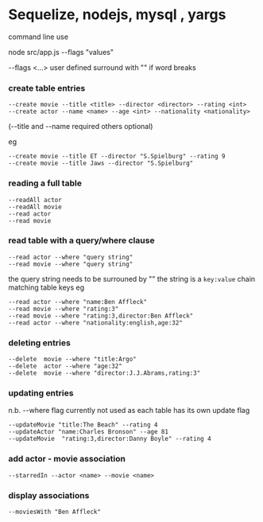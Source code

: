 # Sequelize, nodejs, mysql , yargs

command line use  

node src/app.js --flags "values"

--flags
<...> user defined surround with "" if word breaks


### create table entries

```
--create movie --title <title> --director <director> --rating <int>
--create actor --name <name> --age <int> --nationality <nationality>
```
(--title and --name required others optional)

eg
```
--create movie --title ET --director "S.Spielburg" --rating 9
--create movie --title Jaws --director "S.Spielburg" 
```
  
  
  ### reading a full table
  
  ```
  --readAll actor
  --readAll movie
  --read actor
  --read movie
  ```
  
  ### read table with a query/where clause
  
  ```
  --read actor --where "query string"
  --read movie --where "query string"
  ```
  the query string needs to be surrouned by ""
  the string is a ```key:value``` chain matching table keys
  eg
  ```
  --read actor --where "name:Ben Affleck"
  --read movie --where "rating:3"
  --read movie --where "rating:3,director:Ben Affleck"
  --read actor --where "nationality:english,age:32"
  ```

### deleting entries

```
--delete  movie --where "title:Argo" 
--delete  actor --where "age:32" 
--delete  movie --where "director:J.J.Abrams,rating:3"
```


### updating entries

n.b. 
  --where flag currently not used as each table has its own update flag
  
```
--updateMovie "title:The Beach" --rating 4
--updateActor "name:Charles Bronson" --age 81
--updateMovie  "rating:3,director:Danny Boyle" --rating 4
```

### add actor - movie association

```
--starredIn --actor <name> --movie <name>
```

### display associations

```
--moviesWith "Ben Affleck"
```

